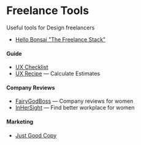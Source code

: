 # Freelance Tools

Useful tools for Design freelancers

* [Hello Bonsai "The Freelance Stack"](https://www.hellobonsai.com/best-freelance-tools)

#### Guide ####

* [UX Checklist](http://uxchecklist.github.io/)
* [UX Recipe](http://uxrecipe.github.io/) — Calculate Estimates

#### Company Reviews ####

* [FairyGodBoss](https://fairygodboss.com/) — Company reviews for women
* [InHerSight](https://www.inhersight.com/) — Find better workplace for women

#### Marketing ####

* [Just Good Copy](http://www.goodemailcopy.com/)
